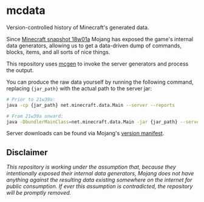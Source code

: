 # mcdata
Version-controlled history of Minecraft's generated data.

Since [Minecraft snapshot 18w01a](https://minecraft.net/en-us/article/minecraft-snapshot-18w01a) Mojang has exposed the game's internal data generators, allowing us to get a data-driven dump of commands, blocks, items, and all sorts of nice things.

This repository uses [mcgen](https://github.com/Arcensoth/mcgen) to invoke the server generators and process the output.

You can produce the raw data yourself by running the following command, replacing `{jar_path}` with the actual path to the server jar:

```bash
# Prior to 21w39a:
java -cp {jar_path} net.minecraft.data.Main --server --reports

# From 21w39a onward:
java -DbundlerMainClass=net.minecraft.data.Main -jar {jar_path} --server --reports
```

Server downloads can be found via Mojang's [version manifest](https://piston-meta.mojang.com/mc/game/version_manifest_v2.json).

## Disclaimer
*This repository is working under the assumption that, because they intentionally exposed their internal data generators, Mojang does not have anything against the resulting data existing somewhere on the internet for public consumption. If ever this assumption is contradicted, the repository will be promptly removed.*
